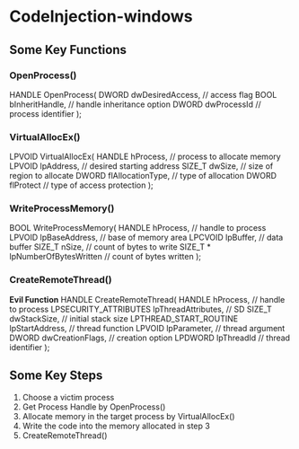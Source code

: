 # CodeInjection-windows

## Some Key Functions
### OpenProcess()
HANDLE OpenProcess(
  DWORD dwDesiredAccess,  // access flag
  BOOL bInheritHandle,    // handle inheritance option
  DWORD dwProcessId       // process identifier
);

### VirtualAllocEx()
LPVOID VirtualAllocEx(
  HANDLE hProcess,          // process to allocate memory
  LPVOID lpAddress,         // desired starting address 
  SIZE_T dwSize,            // size of region to allocate
  DWORD flAllocationType,   // type of allocation
  DWORD flProtect           // type of access protection
);

### WriteProcessMemory()
BOOL WriteProcessMemory(
  HANDLE hProcess,                // handle to process
  LPVOID lpBaseAddress,           // base of memory area
  LPCVOID lpBuffer,               // data buffer
  SIZE_T nSize,                   // count of bytes to write
  SIZE_T * lpNumberOfBytesWritten // count of bytes written
);

### CreateRemoteThread()
**Evil Function**
HANDLE CreateRemoteThread(
  HANDLE hProcess,                          // handle to process
  LPSECURITY_ATTRIBUTES lpThreadAttributes, // SD
  SIZE_T dwStackSize,                       // initial stack size
  LPTHREAD_START_ROUTINE lpStartAddress,    // thread function
  LPVOID lpParameter,                       // thread argument
  DWORD dwCreationFlags,                    // creation option
  LPDWORD lpThreadId                        // thread identifier
);

## Some Key Steps
1. Choose a victim process
2. Get Process Handle by OpenProcess()
3. Allocate memory in the target process by VirtualAllocEx()
4. Write the code into the memory allocated in step 3
5. CreateRemoteThread()


